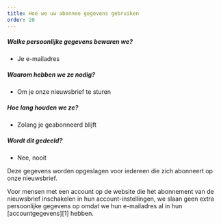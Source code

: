 ```yaml
---
title: Hoe we uw abonnee gegevens gebruiken
order: 20
---
```


##### Welke persoonlijke gegevens bewaren we?

- Je e-mailadres

##### Waarom hebben we ze nodig?

- Om je onze nieuwsbrief te sturen

##### Hoe lang houden we ze?

- Zolang je geabonneerd blijft

##### Wordt dit gedeeld?

- Nee, nooit

<Note> 

Deze gegevens worden opgeslagen voor iedereen die zich abonneert op onze nieuwsbrief.

Voor mensen met een account op de website die het abonnement van de nieuwsbrief inschakelen in hun account-instellingen, we slaan geen extra persoonlijke gegevens op omdat we hun e-mailadres al in hun \[accountgegevens]\[1] hebben.

</Note>
